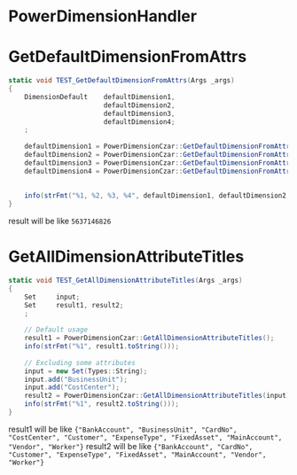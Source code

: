 # PowerDimensionHandler
 
# GetDefaultDimensionFromAttrs
```csharp
static void TEST_GetDefaultDimensionFromAttrs(Args _args)
{
    DimensionDefault    defaultDimension1, 
                        defaultDimension2, 
                        defaultDimension3, 
                        defaultDimension4;
    ;
    
    defaultDimension1 = PowerDimensionCzar::GetDefaultDimensionFromAttrs(["BusinessUnit", "BU-100000"]);
    defaultDimension2 = PowerDimensionCzar::GetDefaultDimensionFromAttrs(["BusinessUnit", "BU-100000", "CostCenter", "CC-100000"]);
    defaultDimension3 = PowerDimensionCzar::GetDefaultDimensionFromAttrs(["BusinessUnit", "BU-100000", "CostCenter", "CC-100000", "Vendor", "V-10000"]);
    defaultDimension4 = PowerDimensionCzar::GetDefaultDimensionFromAttrs(["BusinessUnit", "BU-100000", "CostCenter", "CC-100000", "Vendor", "V-10000", "BankAccount", "BA-10000"]);
    
    
    info(strFmt("%1, %2, %3, %4", defaultDimension1, defaultDimension2, defaultDimension3, defaultDimension4));
}
```
result will be like `5637146826`

# GetAllDimensionAttributeTitles
```csharp
static void TEST_GetAllDimensionAttributeTitles(Args _args)
{
    Set     input;
    Set     result1, result2;
    ;
    
    // Default usage
    result1 = PowerDimensionCzar::GetAllDimensionAttributeTitles();
    info(strFmt("%1", result1.toString()));
    
    // Excluding some attributes
    input = new Set(Types::String);
    input.add("BusinessUnit");
    input.add("CostCenter");
    result2 = PowerDimensionCzar::GetAllDimensionAttributeTitles(input);
    info(strFmt("%1", result2.toString()));
}
```
result1 will be like `{"BankAccount", "BusinessUnit", "CardNo", "CostCenter", "Customer", "ExpenseType", "FixedAsset", "MainAccount", "Vendor", "Worker"}`
result2 will be like `{"BankAccount", "CardNo", "Customer", "ExpenseType", "FixedAsset", "MainAccount", "Vendor", "Worker"}`
